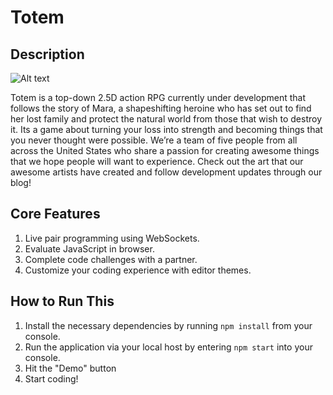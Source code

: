 # Totem

## Description
![Alt text](https://totemofficial.files.wordpress.com/2018/08/cropped-mara-final-concepts11.png)

Totem is a top-down 2.5D action RPG currently under development that follows the story of Mara, a shapeshifting heroine who has set out to find her lost family and protect the natural world from those that wish to destroy it. Its a game about turning your loss into strength and becoming things that you never thought were possible.
We’re a team of five people from all across the United States who share a passion for creating awesome things that we hope people will want to experience. Check out the art that our awesome artists have created and follow development updates through our blog!

## Core Features
1. Live pair programming using WebSockets.
2. Evaluate JavaScript in browser.
3. Complete code challenges with a partner.
4. Customize your coding experience with editor themes.

## How to Run This
1. Install the necessary dependencies by running `npm install` from your console.
2. Run the application via your local host by entering `npm start` into your console.
3. Hit the "Demo" button
4. Start coding!

